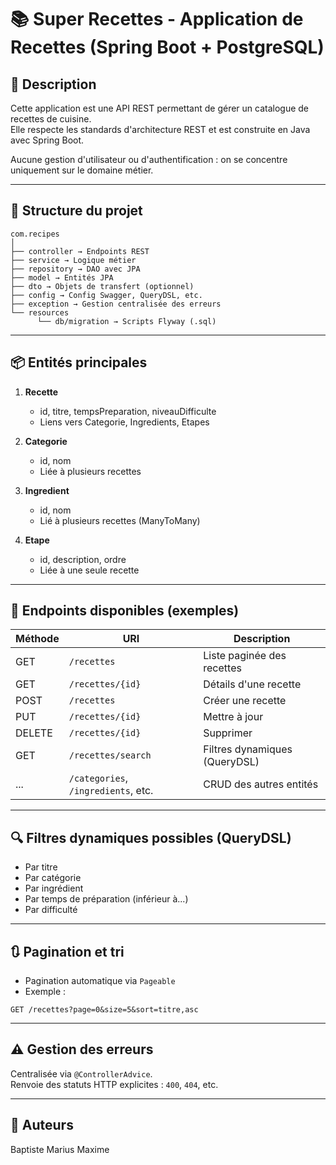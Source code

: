 # 📚 Super Recettes - Application de Recettes (Spring Boot + PostgreSQL)

## 🧾 Description

Cette application est une API REST permettant de gérer un catalogue de recettes de cuisine.  
Elle respecte les standards d'architecture REST et est construite en Java avec Spring Boot.

Aucune gestion d'utilisateur ou d'authentification : on se concentre uniquement sur le domaine métier.

---

## 🧱 Structure du projet
```
com.recipes 
│ 
├── controller → Endpoints REST 
├── service → Logique métier 
├── repository → DAO avec JPA 
├── model → Entités JPA 
├── dto → Objets de transfert (optionnel) 
├── config → Config Swagger, QueryDSL, etc. 
├── exception → Gestion centralisée des erreurs 
└── resources 
      └── db/migration → Scripts Flyway (.sql)
```
---

## 📦 Entités principales

1. **Recette**
   - id, titre, tempsPreparation, niveauDifficulte
   - Liens vers Categorie, Ingredients, Etapes

2. **Categorie**
   - id, nom
   - Liée à plusieurs recettes

3. **Ingredient**
   - id, nom
   - Lié à plusieurs recettes (ManyToMany)

4. **Etape**
   - id, description, ordre
   - Liée à une seule recette

---

## 🔄 Endpoints disponibles (exemples)

| Méthode | URI | Description |
|--------|-----|-------------|
| GET    | `/recettes` | Liste paginée des recettes |
| GET    | `/recettes/{id}` | Détails d'une recette |
| POST   | `/recettes` | Créer une recette |
| PUT    | `/recettes/{id}` | Mettre à jour |
| DELETE | `/recettes/{id}` | Supprimer |
| GET    | `/recettes/search` | Filtres dynamiques (QueryDSL) |
| ...    | `/categories`, `/ingredients`, etc. | CRUD des autres entités |

---

## 🔍 Filtres dynamiques possibles (QueryDSL)

- Par titre
- Par catégorie
- Par ingrédient
- Par temps de préparation (inférieur à...)
- Par difficulté

---

## 🔃 Pagination et tri

- Pagination automatique via `Pageable`
- Exemple :  
```
GET /recettes?page=0&size=5&sort=titre,asc
```


---

## ⚠️ Gestion des erreurs

Centralisée via `@ControllerAdvice`.  
Renvoie des statuts HTTP explicites : `400`, `404`, etc.

---
## 👥 Auteurs
Baptiste 
Marius
Maxime
